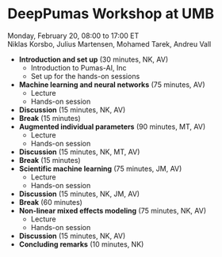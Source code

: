 # DeepPumas Workshop at UMB

Monday, February 20, 08:00 to 17:00 ET<br>
Niklas Korsbo, Julius Martensen, Mohamed Tarek, Andreu Vall

- **Introduction and set up** (30 minutes, NK, AV)
    - Introduction to Pumas-AI, Inc
    - Set up for the hands-on sessions
- **Machine learning and neural networks** (75 minutes, AV)
    - Lecture
    - Hands-on session
- **Discussion** (15 minutes, NK, AV)
- **Break** (15 minutes)
- **Augmented individual parameters** (90 minutes, MT, AV)
    - Lecture
    - Hands-on session
- **Discussion** (15 minutes, NK, MT, AV)
- **Break** (15 minutes)
- **Scientific machine learning** (75 minutes, JM, AV)
    - Lecture
    - Hands-on session
- **Discussion** (15 minutes, NK, JM, AV)
- **Break** (60 minutes)
- **Non-linear mixed effects modeling** (75 minutes, NK, AV)
    - Lecture
    - Hands-on session
- **Discussion** (15 minutes, NK, AV)
- **Concluding remarks** (10 minutes, NK)
